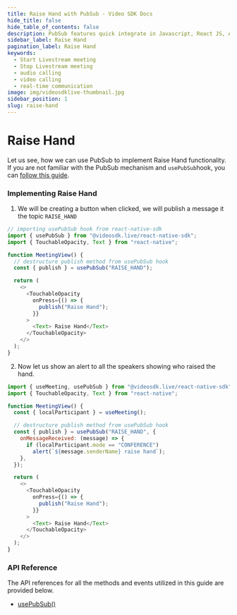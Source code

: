 ```yaml
---
title: Raise Hand with PubSub - Video SDK Docs
hide_title: false
hide_table_of_contents: false
description: PubSub features quick integrate in Javascript, React JS, Android, IOS, React Native, Flutter with Video SDK to add live video & audio conferencing to your applications.
sidebar_label: Raise Hand
pagination_label: Raise Hand
keywords:
  - Start Livestream meeting
  - Stop Livestream meeting
  - audio calling
  - video calling
  - real-time communication
image: img/videosdklive-thumbnail.jpg
sidebar_position: 1
slug: raise-hand
---
```


# Raise Hand

Let us see, how we can use PubSub to implement Raise Hand functionality. If you are not familiar with the PubSub mechanism and `usePubSub`hook, you can [follow this guide](/react-native/guide/video-and-audio-calling-api-sdk/collaboration-in-meeting/pubsub).

### Implementing Raise Hand

1. We will be creating a button when clicked, we will publish a message it the topic `RAISE_HAND`

```js
// importing usePubSub hook from react-native-sdk
import { usePubSub } from "@videosdk.live/react-native-sdk";
import { TouchableOpacity, Text } from "react-native";

function MeetingView() {
  // destructure publish method from usePubSub hook
  const { publish } = usePubSub("RAISE_HAND");

  return (
    <>
      <TouchableOpacity
        onPress={() => {
          publish("Raise Hand");
        }}
      >
        <Text> Raise Hand</Text>
      </TouchableOpacity>
    </>
  );
}
```

2. Now let us show an alert to all the speakers showing who raised the hand.

```js
import { useMeeting, usePubSub } from "@videosdk.live/react-native-sdk";
import { TouchableOpacity, Text } from "react-native";

function MeetingView() {
  const { localParticipant } = useMeeting();

  // destructure publish method from usePubSub hook
  const { publish } = usePubSub("RAISE_HAND", {
    onMessageReceived: (message) => {
      if (localParticipant.mode == "CONFERENCE")
        alert(`${message.senderName} raise hand`);
    },
  });

  return (
    <>
      <TouchableOpacity
        onPress={() => {
          publish("Raise Hand");
        }}
      >
        <Text> Raise Hand</Text>
      </TouchableOpacity>
    </>
  );
}
```

### API Reference

The API references for all the methods and events utilized in this guide are provided below.

- [usePubSub()](/react-native/api/sdk-reference/use-pubsub)
